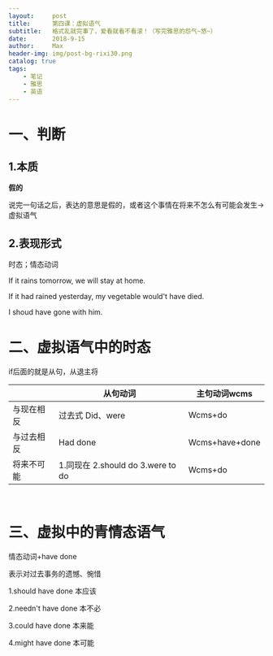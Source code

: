 ```yaml
---
layout:     post
title:      第四课：虚拟语气
subtitle:   格式乱就完事了，爱看就看不看滚！（写完雅思的怨气~悠~）
date:       2018-9-15
author:     Max
header-img: img/post-bg-rixi30.png
catalog: true
tags:
    - 笔记
    - 雅思
    - 英语
---
```


一、判断
========

1.本质
------

**假的**

说完一句话之后，表达的意思是假的，或者这个事情在将来不怎么有可能会发生-\>虚拟语气

2.表现形式
----------

时态；情态动词

If it rains tomorrow, we will stay at home.

If it had rained yesterday, my vegetable would't have died.

I shoud have gone with him.

二、虚拟语气中的时态
====================

if后面的就是从句，从退主将

|            | 从句动词                          | 主句动词wcms   |
|------------|-----------------------------------|----------------|
| 与现在相反 | 过去式 Did、were                  | Wcms+do        |
| 与过去相反 | Had done                          | Wcms+have+done |
| 将来不可能 | 1.同现在 2.should do 3.were to do | Wcms+do        |

 

三、虚拟中的青情态语气
======================

情态动词+have done

表示对过去事务的遗憾、惋惜

1.should have done 本应该

2.needn't have done 本不必

3.could have done 本来能

4.might have done 本可能
